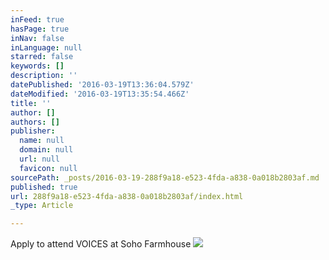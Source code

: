 ```yaml
---
inFeed: true
hasPage: true
inNav: false
inLanguage: null
starred: false
keywords: []
description: ''
datePublished: '2016-03-19T13:36:04.579Z'
dateModified: '2016-03-19T13:35:54.466Z'
title: ''
author: []
authors: []
publisher:
  name: null
  domain: null
  url: null
  favicon: null
sourcePath: _posts/2016-03-19-288f9a18-e523-4fda-a838-0a018b2803af.md
published: true
url: 288f9a18-e523-4fda-a838-0a018b2803af/index.html
_type: Article

---
```

Apply to attend VOICES at Soho Farmhouse
![](https://the-grid-user-content.s3-us-west-2.amazonaws.com/ee1320b0-8e67-4610-a98a-6439bdd23ac3.jpg)